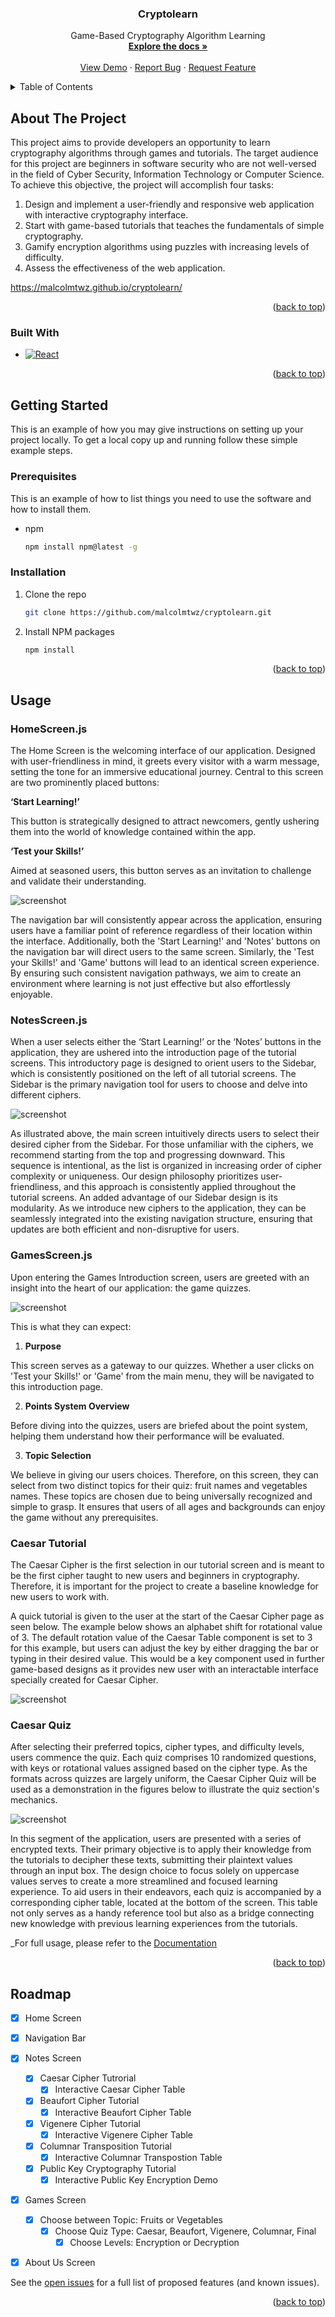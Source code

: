 <!-- Improved compatibility of back to top link: See: https://github.com/othneildrew/Best-README-Template/pull/73 -->
<a name="readme-top"></a>
<!--
*** Thanks for checking out the Best-README-Template. If you have a suggestion
*** that would make this better, please fork the repo and create a pull request
*** or simply open an issue with the tag "enhancement".
*** Don't forget to give the project a star!
*** Thanks again! Now go create something AMAZING! :D
-->



<!-- PROJECT SHIELDS -->
<!--
*** I'm using markdown "reference style" links for readability.
*** Reference links are enclosed in brackets [ ] instead of parentheses ( ).
*** See the bottom of this document for the declaration of the reference variables
*** for contributors-url, forks-url, etc. This is an optional, concise syntax you may use.
*** https://www.markdownguide.org/basic-syntax/#reference-style-links
-->

<!-- PROJECT LOGO -->
<h3 align="center">Cryptolearn</h3>

  <p align="center">
    Game-Based Cryptography Algorithm Learning
    <br />
    <a href="https://github.com/malcolmtwz/cryptolearn"><strong>Explore the docs »</strong></a>
    <br />
    <br />
    <a href="https://malcolmtwz.github.io/cryptolearn/">View Demo</a>
    ·
    <a href="https://github.com/malcolmtwz/cryptolearn/issues/new?labels=bug&template=bug-report---.md">Report Bug</a>
    ·
    <a href="https://github.com/malcolmtwz/cryptolearn/issues/new?labels=enhancement&template=feature-request---.md">Request Feature</a>
  </p>
</div>



<!-- TABLE OF CONTENTS -->
<details>
  <summary>Table of Contents</summary>
  <ol>
    <li>
      <a href="#about-the-project">About The Project</a>
      <ul>
        <li><a href="#built-with">Built With</a></li>
      </ul>
    </li>
    <li>
      <a href="#getting-started">Getting Started</a>
      <ul>
        <li><a href="#prerequisites">Prerequisites</a></li>
        <li><a href="#installation">Installation</a></li>
      </ul>
    </li>
    <li><a href="#usage">Usage</a></li>
    <li><a href="#roadmap">Roadmap</a></li>
  </ol>
</details>



<!-- ABOUT THE PROJECT -->
## About The Project

This project aims to provide developers an opportunity to learn cryptography algorithms through games and tutorials. The target audience for this project are beginners in software security who are not well-versed in the field of Cyber Security, Information Technology or Computer Science. To achieve this objective, the project will accomplish four tasks:
1. Design and implement a user-friendly and responsive web application with interactive cryptography interface.
2. Start with game-based tutorials that teaches the fundamentals of simple cryptography.
3. Gamify encryption algorithms using puzzles with increasing levels of difficulty.
4. Assess the effectiveness of the web application.

https://malcolmtwz.github.io/cryptolearn/

<p align="right">(<a href="#readme-top">back to top</a>)</p>


### Built With
* [![React][React.js]][React-url]

<p align="right">(<a href="#readme-top">back to top</a>)</p>



<!-- GETTING STARTED -->
## Getting Started

This is an example of how you may give instructions on setting up your project locally.
To get a local copy up and running follow these simple example steps.

### Prerequisites

This is an example of how to list things you need to use the software and how to install them.
* npm
  ```sh
  npm install npm@latest -g
  ```

### Installation

1. Clone the repo
   ```sh
   git clone https://github.com/malcolmtwz/cryptolearn.git
   ```
2. Install NPM packages
   ```sh
   npm install
   ```

<p align="right">(<a href="#readme-top">back to top</a>)</p>



<!-- USAGE EXAMPLES -->
## Usage

### HomeScreen.js
The Home Screen is the welcoming interface of our application. Designed with user-friendliness in mind, it greets every visitor with a warm message, setting the tone for an immersive educational journey. 
Central to this screen are two prominently placed buttons:

**‘Start Learning!’**

This button is strategically designed to attract newcomers, gently ushering them into the world of knowledge contained within the app.

**‘Test your Skills!’**

Aimed at seasoned users, this button serves as an invitation to challenge and validate their understanding.

![screenshot](/screenshots/homeScreen.png)

The navigation bar will consistently appear across the application, ensuring users have a familiar point of reference regardless of their location within the interface. Additionally, both the 'Start Learning!' and 'Notes' buttons on the navigation bar will direct users to the same screen. Similarly, the 'Test your Skills!' and 'Game' buttons will lead to an identical screen experience. By ensuring such consistent navigation pathways, we aim to create an environment where learning is not just effective but also effortlessly enjoyable.

### NotesScreen.js

When a user selects either the ‘Start Learning!’ or the ‘Notes’ buttons in the application, they are ushered into the introduction page of the tutorial screens. This introductory page is designed to orient users to the Sidebar, which is consistently positioned on the left of all tutorial screens. The Sidebar is the primary navigation tool for users to choose and delve into different ciphers.  

![screenshot](/screenshots/tutorialScreen.png)

As illustrated above, the main screen intuitively directs users to select their desired cipher from the Sidebar. For those unfamiliar with the ciphers, we recommend starting from the top and progressing downward. This sequence is intentional, as the list is organized in increasing order of cipher complexity or uniqueness. Our design philosophy prioritizes user-friendliness, and this approach is consistently applied throughout the tutorial screens.
An added advantage of our Sidebar design is its modularity. As we introduce new ciphers to the application, they can be seamlessly integrated into the existing navigation structure, ensuring that updates are both efficient and non-disruptive for users.

### GamesScreen.js

Upon entering the Games Introduction screen, users are greeted with an insight into the heart of our application: the game quizzes. 

![screenshot](/screenshots/gameScreen.png)

This is what they can expect:

1) **Purpose**

This screen serves as a gateway to our quizzes. Whether a user clicks on 'Test your Skills!' or 'Game' from the main menu, they will be navigated to this introduction page.

2) **Points System Overview**

Before diving into the quizzes, users are briefed about the point system, helping them understand how their performance will be evaluated.

3) **Topic Selection**

We believe in giving our users choices. Therefore, on this screen, they can select from two distinct topics for their quiz: fruit names and vegetables names. These topics are chosen due to being universally recognized and simple to grasp. It ensures that users of all ages and backgrounds can enjoy the game without any prerequisites.

### Caesar Tutorial

The Caesar Cipher is the first selection in our tutorial screen and is meant to be the first cipher taught to new users and beginners in cryptography. Therefore, it is important for the project to create a baseline knowledge for new users to work with.

A quick tutorial is given to the user at the start of the Caesar Cipher page as seen below. The example below shows an alphabet shift for rotational value of 3. The default rotation value of the Caesar Table component is set to 3 for this example, but users can adjust the key by either dragging the bar or typing in their desired value. This would be a key component used in further game-based designs as it provides new user with an interactable interface specially created for Caesar Cipher. 

![screenshot](/screenshots/caesarCipher.png)


### Caesar Quiz

After selecting their preferred topics, cipher types, and difficulty levels, users commence the quiz. Each quiz comprises 10 randomized questions, with keys or rotational values assigned based on the cipher type. As the formats across quizzes are largely uniform, the Caesar Cipher Quiz will be used as a demonstration in the figures below to illustrate the quiz section's mechanics.

![screenshot](/screenshots/caesarQuiz.png)

In this segment of the application, users are presented with a series of encrypted texts. Their primary objective is to apply their knowledge from the tutorials to decipher these texts, submitting their plaintext values through an input box. The design choice to focus solely on uppercase values serves to create a more streamlined and focused learning experience. To aid users in their endeavors, each quiz is accompanied by a corresponding cipher table, located at the bottom of the screen. This table not only serves as a handy reference tool but also as a bridge connecting new knowledge with previous learning experiences from the tutorials.

_For full usage, please refer to the [Documentation](documentation/FYP_report_Malcolm)

<p align="right">(<a href="#readme-top">back to top</a>)</p>



<!-- ROADMAP -->
## Roadmap

- [x] Home Screen
- [x] Navigation Bar
- [x] Notes Screen
  - [x] Caesar Cipher Tutrorial
    - [x] Interactive Caesar Cipher Table
  - [x] Beaufort Cipher Tutorial
    - [x] Interactive Beaufort Cipher Table
  - [x] Vigenere Cipher Tutorial
    - [x] Interactive Vigenere Cipher Table
  - [x] Columnar Transposition Tutorial
    - [x] Interactive Columnar Transpostion Table
  - [x] Public Key Cryptography Tutorial
    - [x] Interactive Public Key Encryption Demo
- [x] Games Screen
  - [x] Choose between Topic: Fruits or Vegetables
    - [x] Choose Quiz Type: Caesar, Beaufort, Vigenere, Columnar, Final
      - [x] Choose Levels: Encryption or Decryption
- [x] About Us Screen
    

See the [open issues](https://github.com/malcolmtwz/cryptolearn/issues) for a full list of proposed features (and known issues).

<p align="right">(<a href="#readme-top">back to top</a>)</p>



<!-- MARKDOWN LINKS & IMAGES -->
<!-- https://www.markdownguide.org/basic-syntax/#reference-style-links -->
[contributors-shield]: https://img.shields.io/github/contributors/malcolmtwz/cryptolearn.svg?style=for-the-badge
[contributors-url]: https://github.com/malcolmtwz/cryptolearn/graphs/contributors
[forks-shield]: https://img.shields.io/github/forks/malcolmtwz/cryptolearn.svg?style=for-the-badge
[forks-url]: https://github.com/malcolmtwz/cryptolearn/network/members
[stars-shield]: https://img.shields.io/github/stars/malcolmtwz/cryptolearn.svg?style=for-the-badge
[stars-url]: https://github.com/malcolmtwz/cryptolearn/stargazers
[issues-shield]: https://img.shields.io/github/issues/malcolmtwz/cryptolearn.svg?style=for-the-badge
[issues-url]: https://github.com/malcolmtwz/cryptolearn/issues
[license-shield]: https://img.shields.io/github/license/malcolmtwz/cryptolearn.svg?style=for-the-badge
[license-url]: https://github.com/malcolmtwz/cryptolearn/blob/master/LICENSE.txt
[linkedin-shield]: https://img.shields.io/badge/-LinkedIn-black.svg?style=for-the-badge&logo=linkedin&colorB=555
[linkedin-url]: https://linkedin.com/in/malcolmtwz
[product-screenshot]: images/screenshot.png
[Next.js]: https://img.shields.io/badge/next.js-000000?style=for-the-badge&logo=nextdotjs&logoColor=white
[Next-url]: https://nextjs.org/
[React.js]: https://img.shields.io/badge/React-20232A?style=for-the-badge&logo=react&logoColor=61DAFB
[React-url]: https://reactjs.org/
[Vue.js]: https://img.shields.io/badge/Vue.js-35495E?style=for-the-badge&logo=vuedotjs&logoColor=4FC08D
[Vue-url]: https://vuejs.org/
[Angular.io]: https://img.shields.io/badge/Angular-DD0031?style=for-the-badge&logo=angular&logoColor=white
[Angular-url]: https://angular.io/
[Svelte.dev]: https://img.shields.io/badge/Svelte-4A4A55?style=for-the-badge&logo=svelte&logoColor=FF3E00
[Svelte-url]: https://svelte.dev/
[Laravel.com]: https://img.shields.io/badge/Laravel-FF2D20?style=for-the-badge&logo=laravel&logoColor=white
[Laravel-url]: https://laravel.com
[Bootstrap.com]: https://img.shields.io/badge/Bootstrap-563D7C?style=for-the-badge&logo=bootstrap&logoColor=white
[Bootstrap-url]: https://getbootstrap.com
[JQuery.com]: https://img.shields.io/badge/jQuery-0769AD?style=for-the-badge&logo=jquery&logoColor=white
[JQuery-url]: https://jquery.com 
